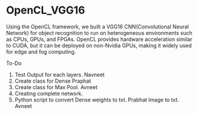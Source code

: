 # OpenCL_VGG16
Using the OpenCL framework, we built a VGG16 CNN(Convolutional Neural Network)
for object recognition to run on heterogeneous environments such as CPUs, GPUs, and FPGAs. OpenCL
provides hardware acceleration similar to CUDA, but it can be deployed on non-Nvidia
GPUs, making it widely used for edge and fog computing.

To-Do
1. Test Output for each layers. Navneet
2. Create class for Dense Praphat
3. Create class for Max Pool. Avneet
3. Creating complete network.
4. Python script to convert 
    Dense weights to txt. Prabhat
    Image to txt. Avneet
